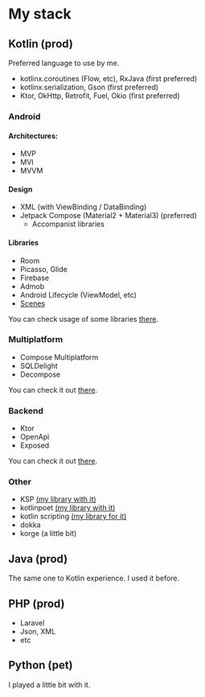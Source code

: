 # My stack
## Kotlin (prod)
Preferred language to use by me.
- kotlinx.coroutines (Flow, etc), RxJava (first preferred)
- kotlinx.serialization, Gson (first preferred)
- Ktor, OkHttp, Retrofit, Fuel, Okio (first preferred)
### Android
#### Architectures:
- MVP
- MVI
- MVVM
#### Design
- XML (with ViewBinding / DataBinding)
- Jetpack Compose (Material2 + Material3) (preferred)
  - Accompanist libraries
#### Libraries
- Room
- Picasso, Glide
- Firebase
- Admob
- Android Lifecycle (ViewModel, etc)
- [Scenes](https://github.com/bytedance/scene)

You can check usage of some libraries [there](https://github.com/y9vad9/simple-vocabulary).
### Multiplatform
- Compose Multiplatform
- SQLDelight
- Decompose

You can check it out [there](https://github.com/y9vad9/notes).
### Backend
- Ktor
- OpenApi
- Exposed

You can check it out [there](https://github.com/y9vad9/dove).
### Other
- KSP [(my library with it)](https://github.com/y9vad9/implier)
- kotlinpoet [(my library with it)](https://github.com/y9vad9/implier)
- kotlin scripting [(my library for it)](https://github.com/kotlingang/script.kt)
- dokka
- korge (a little bit)
## Java (prod)
The same one to Kotlin experience. I used it before.
## PHP (prod)
- Laravel
- Json, XML
- etc
## Python (pet)
I played a little bit with it.
